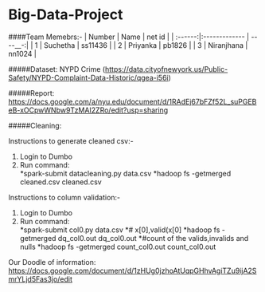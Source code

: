 # Big-Data-Project

####Team Memebrs:-
| Number  | Name          | net id  |
| :------:|:------------- | ----__-:|
|  1      | Suchetha      | ss11436 |
|  2      | Priyanka      | pb1826  |
|  3      | Niranjhana    | nn1024  |


#####Dataset:
NYPD Crime (https://data.cityofnewyork.us/Public-Safety/NYPD-Complaint-Data-Historic/qgea-i56i)

#####Report:
https://docs.google.com/a/nyu.edu/document/d/1RAdEj67bFZf52L_suPGEBeB-xOCpwWNbw9TzMAI2ZRo/edit?usp=sharing

#####Cleaning:

Instructions to generate cleaned csv:-
1. Login to Dumbo
2. Run command: 	
      *spark-submit datacleaning.py data.csv
			*hadoop fs -getmerged cleaned.csv cleaned.csv

Instructions to column validation:-
1. Login to Dumbo
2. Run command: 	
      *spark-submit col0.py data.csv
			*# x[0],valid(x[0]
			*hadoop fs -getmerged dq_col0.out dq_col0.out 
			*#count of the valids,invalids and nulls
			*hadoop fs -getmerged count_col0.out count_col0.out 

Our Doodle of information: https://docs.google.com/document/d/1zHUg0jzhoAtUqpGHhvAgiTZu9ijA2SmrYLjd5Fas3jo/edit



